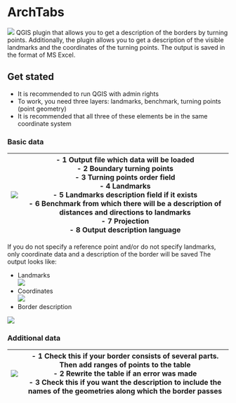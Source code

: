 # ArchTabs
<img src="http://cp82453.tmweb.ru/public_images/archtabs_image1.jpg">
QGIS plugin that allows you to get a description of the borders by turning points.
Additionally, the plugin allows you to get a description of the visible landmarks and the coordinates of the turning points.
The output is saved in the format of MS Excel.

## Get stated
 - It is recommended to run QGIS with admin rights
 - To work, you need three layers: landmarks, benchmark, turning points (point geometry)
 - It is recommended that all three of these elements be in the same coordinate system
### Basic data
| <img src="http://cp82453.tmweb.ru/public_images/archtabs_image2.jpg"> | - 1 Output file which data will be loaded<br/> - 2 Boundary turning points <br/> - 3 Turning points order field<br/> - 4 Landmarks<br/> - 5 Landmarks description field if it exists<br/> - 6 Benchmark from which there will be a description of distances and directions to landmarks<br/> - 7 Projection<br/> - 8 Output description language |
|-----------------------------------------------------------------------|--------------------------------------------------------------------------------------------------------------------------------------------------------------------------------------------------------------------------------------------------------------------------------------------------------------------------------------------------|

If you do not specify a reference point and/or do not specify landmarks, only coordinate data and a description of the border will be saved
The output looks like:
- Landmarks</br>
<img src="http://cp82453.tmweb.ru/public_images/archtabs_image3.jpg"></br>
- Coordinates</br>
<img src="http://cp82453.tmweb.ru/public_images/archtabs_image4.jpg"></br>
- Border description</br>
<img src="http://cp82453.tmweb.ru/public_images/archtabs_image5.jpg"> 

### Additional data
| <img src="http://cp82453.tmweb.ru/public_images/archtabs_image6.jpg"> | - 1 Check this if your border consists of several parts. Then add ranges of points to the table<br/> - 2 Rewrite the table if an error was made <br/> - 3 Check this if you want the description to include the names of the geometries along which the border passes<br/>  |
|-----------------------------------------------------------------------|-----------------------------------------------------------------------------------------------------------------------------------------------------------------------------------------------------------------------------------------------------------------------------------------------------------------------------------------------------------------------------------------------------------------------|
